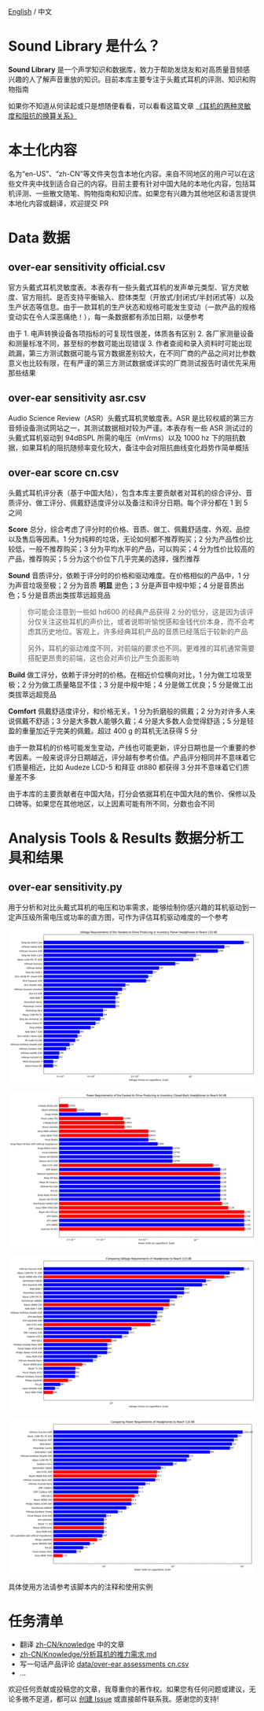 [English](./README.md) / 中文

# Sound Library 是什么？

**Sound Library** 是一个声学知识和数据库，致力于帮助发烧友和对高质量音频感兴趣的人了解声音重放的知识。目前本库主要专注于头戴式耳机的评测、知识和购物指南

如果你不知道从何读起或只是想随便看看，可以看看这篇文章 [《耳机的两种灵敏度和阻抗的换算关系》](./zh-CN/Knowledge/耳机的两种灵敏度和阻抗的换算关系.md)

# 本土化内容

名为“en-US”、“zh-CN”等文件夹包含本地化内容。来自不同地区的用户可以在这些文件夹中找到适合自己的内容。目前主要有针对中国大陆的本地化内容，包括耳机评测、一些散文随笔、购物指南和知识库。如果您有兴趣为其他地区和语言提供本地化内容或翻译，欢迎提交 PR

# Data 数据

## over-ear sensitivity official.csv

官方头戴式耳机灵敏度表。本表存有一些头戴式耳机的发声单元类型、官方灵敏度、官方阻抗、是否支持平衡输入、腔体类型（开放式/封闭式/半封闭式等）以及生产状态等信息。由于一款耳机的生产状态和规格可能发生变动（一款产品的规格变动实在令人深恶痛绝！），每一条数据都有添加日期，以便参考

由于 1. 电声转换设备各项指标的可复现性很差，体质各有区别 2. 各厂家测量设备和测量标准不同，甚至标的参数可能出现错误 3. 作者查阅和录入资料时可能出现疏漏，第三方测试数据可能与官方数据差别较大，在不同厂商的产品之间对比参数意义也比较有限，在有严谨的第三方测试数据或详实的厂商测试报告时请优先采用那些结果

## over-ear sensitivity asr.csv

Audio Science Review（ASR）头戴式耳机灵敏度表。ASR 是比较权威的第三方音频设备测试网站之一，其测试数据相对较为严谨。本表存有一些 ASR 测试过的头戴式耳机驱动到 94dBSPL 所需的电压（mVrms）以及 1000 hz 下的阻抗数据，如果耳机的阻抗随频率变化较大，备注中会对阻抗曲线变化趋势作简单概括

## over-ear score cn.csv

头戴式耳机评分表（基于中国大陆），包含本库主要贡献者对耳机的综合评分、音质评分、做工评分、佩戴舒适度评分以及备注和评分日期。每个评分都在 1 到 5 之间

**Score** 总分，综合考虑了评分时的价格、音质、做工、佩戴舒适度、外观、品控以及售后等因素。1 分为纯粹的垃圾，无论如何都不推荐购买；2 分为产品性价比较低，一般不推荐购买；3 分为平均水平的产品，可以购买；4 分为性价比较高的产品，推荐购买；5 分为这个价位下几乎完美的选择，强烈推荐

**Sound** 音质评分，依赖于评分时的价格和驱动难度。在价格相似的产品中，1 分为声音垃圾至极；2 分为音质 **明显** 逊色；3 分是声音中规中矩；4 分是音质出色；5 分是音质出类拔萃远超竞品

> 你可能会注意到一些如 hd600 的经典产品获得 2 分的低分，这是因为该评分仅关注这些耳机的声价比，或者说聆听愉悦感和金钱代价本身，而不会考虑其历史地位。客观上，许多经典耳机产品的音质已经落后于较新的产品
>
> 另外，耳机的驱动难度不同，对前端的要求也不同。更难推的耳机通常需要搭配更昂贵的前端，这也会对声价比产生负面影响

**Build** 做工评分，依赖于评分时的价格。在相近价位横向对比，1 分为做工垃圾至极；2 分为做工质量略显不佳；3 分是中规中矩；4 分是做工优良；5 分是做工出类拔萃远超竞品

**Comfort** 佩戴舒适度评分，和价格无关。1 分为折磨般的佩戴；2 分为对许多人来说佩戴不舒适；3 分是大多数人能够久戴；4 分是大多数人会觉得舒适；5 分是轻盈的重量加近乎完美的佩戴。超过 400 g 的耳机无法获得 5 分

由于一款耳机的价格可能发生变动，产线也可能更新，评分日期也是一个重要的参考因素。一般来说评分日期越近，评分越有参考价值。产品评分相同并不意味着它们质量相近，比如 Audeze LCD-5 和拜亚 dt880 都获得 3 分并不意味着它们质量差不多

由于本库的主要贡献者在中国大陆，打分会依据耳机在中国大陆的售价、保修以及口碑等。如果您在其他地区，以上因素可能有所不同，分数也会不同

# Analysis Tools & Results 数据分析工具和结果

## over-ear sensitivity.py

用于分析和对比头戴式耳机的电压和功率需求，能够绘制你感兴趣的耳机驱动到一定声压级所需电压或功率的直方图，可作为评估耳机驱动难度的一个参考

![Voltage Requirements of the Hardest-to-Drive Producing or Inventory Planar Headphones to Reach 110 dB](./analysis%20results/Voltage%20Requirements%20of%20the%20Hardest-to-Drive%20Producing%20or%20Inventory%20Planar%20Headphones%20to%20Reach%20110%20dB.png)

![Power Requirements of the Easiest-to-Drive Producing or Inventory Closed-Back Headphones to Reach 94 dB](./analysis%20results/Power%20Requirements%20of%20the%20Easiest-to-Drive%20Producing%20or%20Inventory%20Closed-Back%20Headphones%20to%20Reach%2094%20dB.png)

![Comparing Voltage Requirements of Headphones to Reach 110 dB](./analysis%20results/Comparing%20Voltage%20Requirements%20of%20Headphones%20to%20Reach%20110%20dB.png)

![Comparing Power Requirements of Headphones to Reach 110 dB](./analysis%20results/Comparing%20Power%20Requirements%20of%20Headphones%20to%20Reach%20110%20dB.png)

具体使用方法请参考该脚本内的注释和使用实例

# 任务清单

- 翻译 [zh-CN/knowledge](./zh-CN/Knowledge/) 中的文章
- [zh-CN/Knowledge/分析耳机的推力需求.md](./zh-CN/Knowledge/分析耳机的推力需求.md)
- 写一句话产品评论 [data/over-ear assessments cn.csv](./data/over-ear%20assessments%20cn.csv)
- …

欢迎任何贡献或投稿您的文章，我尊重你的著作权。如果您有任何问题或建议，无论多微不足道，都可以 [创建 Issue](https://github.com/Sha1rholder/Sound-Library/issues/new/choose) 或直接邮件联系我。感谢您的支持!
